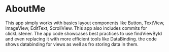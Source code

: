 # AboutMe
This app simply works with basics layout components like Button, TextView, ImageView, EditText, ScrollView.
This app also includes commits for clickListener.
The app code showcases best practices to use findViewById and even replacing it with more efficient tools like DataBinding.
the code shows databinding for views as well as fro storing data in them.
